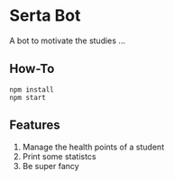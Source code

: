 # Serta Bot

A bot to motivate the studies ...

## How-To

```
npm install
npm start
```

## Features

1. Manage the health points of a student
2. Print some statistcs
3. Be super fancy

